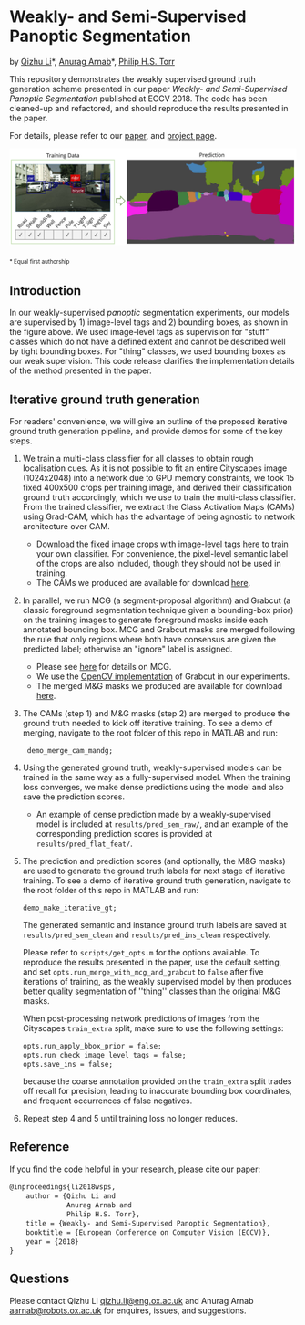 # Weakly- and Semi-Supervised Panoptic Segmentation
by [Qizhu Li](http://www.robots.ox.ac.uk/~liqizhu/)\*, [Anurag Arnab](http://www.robots.ox.ac.uk/~aarnab/)\*, [Philip H.S. Torr](https://scholar.google.com/citations?user=kPxa2w0AAAAJ&hl=en)

This repository demonstrates the weakly supervised ground truth generation scheme presented in our paper *Weakly- and Semi-Supervised Panoptic Segmentation* published at ECCV 2018. The code has been cleaned-up and refactored, and should reproduce the results presented in the paper.

For details, please refer to our [paper](#), and [project page](#).

![Summary](data/readme/summary.png)


<sup><sub> \* Equal first authorship </sup></sub>

## Introduction
In our weakly-supervised *panoptic* segmentation experiments, our models are supervised by 1) image-level tags and 2) bounding boxes, as shown in the figure above.
We used image-level tags as supervision for "stuff" classes which do not have a defined extent and cannot be described well by tight bounding boxes. For "thing" classes, we used bounding boxes as our weak supervision. This code release clarifies the implementation details of the method presented in the paper.

## Iterative ground truth generation 
For readers' convenience, we will give an outline of the proposed iterative ground truth generation pipeline, and provide demos for some of the key steps.

1. We train a multi-class classifier for all classes to obtain rough localisation cues. As it is not possible to fit an entire Cityscapes image (1024x2048) into a network due to GPU memory constraints, we took 15 fixed 400x500 crops per training image, and derived their classification ground truth accordingly, which we use to train the multi-class classifier. From the trained classifier, we extract the Class Activation Maps (CAMs) using Grad-CAM, which has the advantage of being agnostic to network architecture over CAM.
   - Download the fixed image crops with image-level tags [here](#) to train your own classifier. For convenience, the pixel-level semantic label of the crops are also included, though they should not be used in training.
   - The CAMs we produced are available for download [here](#).
2. In parallel, we run MCG (a segment-proposal algorithm) and Grabcut (a classic foreground segmentation technique given a bounding-box prior) on the training images to generate foreground masks inside each annotated bounding box. MCG and Grabcut masks are merged following the rule that only regions where both have consensus are given the predicted label; otherwise an "ignore" label is assigned.
   - Please see [here](#) for details on MCG.
   - We use the [OpenCV implementation](https://docs.opencv.org/3.2.0/d8/d83/tutorial_py_grabcut.html) of Grabcut in our experiments.
   - The merged M&G masks we produced are available for download [here](#).
3. The CAMs (step 1) and M&G masks (step 2) are merged to produce the ground truth needed to kick off iterative training. To see a demo of merging, navigate to the root folder of this repo in MATLAB and run:
   ```
    demo_merge_cam_mandg;
   ```
4. Using the generated ground truth, weakly-supervised models can be trained in the same way as a fully-supervised model. When the training loss converges, we make dense predictions using the model and also save the prediction scores. 
   - An example of dense prediction made by a weakly-supervised model is included at `results/pred_sem_raw/`, and an example of the corresponding prediction scores is provided at `results/pred_flat_feat/`. 
5. The prediction and prediction scores (and optionally, the M&G masks) are used to generate the ground truth labels for next stage of iterative training. To see a demo of iterative ground truth generation, navigate to the root folder of this repo in MATLAB and run:
   ```
   demo_make_iterative_gt;
   ```
    The generated semantic and instance ground truth labels are saved at `results/pred_sem_clean` and `results/pred_ins_clean` respectively. 
    
    Please refer to `scripts/get_opts.m` for the options available. To reproduce the results presented in the paper, use the default setting, and set `opts.run_merge_with_mcg_and_grabcut` to `false` after five iterations of training, as the weakly supervised model by then produces better quality segmentation of ''thing'' classes than the original M&G masks. 
    
    When post-processing network predictions of images from the Cityscapes `train_extra` split, make sure to use the following settings:
    ```
    opts.run_apply_bbox_prior = false;
    opts.run_check_image_level_tags = false;
    opts.save_ins = false;
    ```
    because the coarse annotation provided on the `train_extra` split trades off recall for precision, leading to inaccurate bounding box coordinates, and frequent occurrences of false negatives.
6. Repeat step 4 and 5 until training loss no longer reduces.

## Reference
If you find the code helpful in your research, please cite our paper:

```
@inproceedings{li2018wsps,
    author = {Qizhu Li and
              Anurag Arnab and
              Philip H.S. Torr},
    title = {Weakly- and Semi-Supervised Panoptic Segmentation},
    booktitle = {European Conference on Computer Vision (ECCV)},
    year = {2018}
}
```
## Questions
Please contact Qizhu Li <qizhu.li@eng.ox.ac.uk> and Anurag Arnab <aarnab@robots.ox.ac.uk> for enquires, issues, and suggestions.
